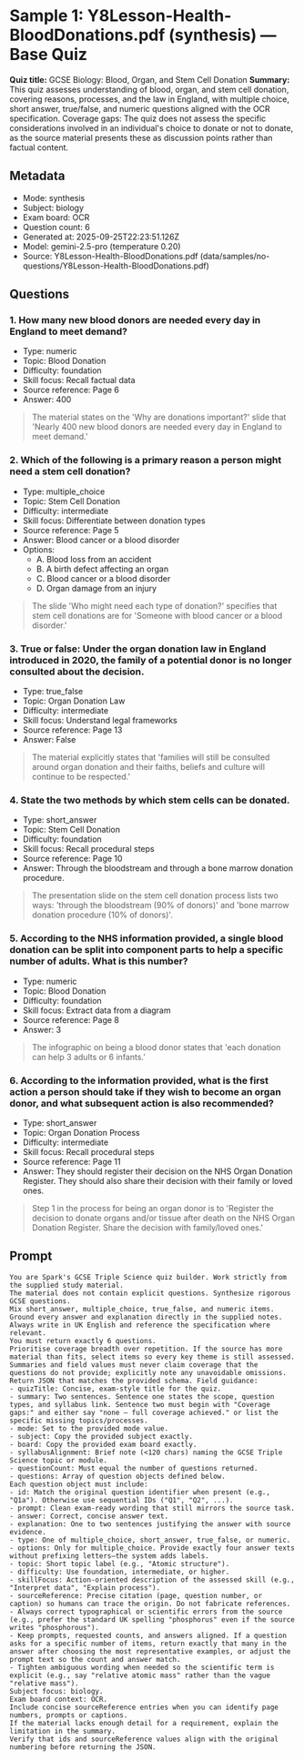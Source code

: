 # Sample 1: Y8Lesson-Health-BloodDonations.pdf (synthesis) — Base Quiz

**Quiz title:** GCSE Biology: Blood, Organ, and Stem Cell Donation
**Summary:** This quiz assesses understanding of blood, organ, and stem cell donation, covering reasons, processes, and the law in England, with multiple choice, short answer, true/false, and numeric questions aligned with the OCR specification. Coverage gaps: The quiz does not assess the specific considerations involved in an individual's choice to donate or not to donate, as the source material presents these as discussion points rather than factual content.

## Metadata

- Mode: synthesis
- Subject: biology
- Exam board: OCR
- Question count: 6
- Generated at: 2025-09-25T22:23:51.126Z
- Model: gemini-2.5-pro (temperature 0.20)
- Source: Y8Lesson-Health-BloodDonations.pdf (data/samples/no-questions/Y8Lesson-Health-BloodDonations.pdf)

## Questions

### 1. How many new blood donors are needed every day in England to meet demand?

- Type: numeric
- Topic: Blood Donation
- Difficulty: foundation
- Skill focus: Recall factual data
- Source reference: Page 6
- Answer: 400

> The material states on the 'Why are donations important?' slide that 'Nearly 400 new blood donors are needed every day in England to meet demand.'

### 2. Which of the following is a primary reason a person might need a stem cell donation?

- Type: multiple_choice
- Topic: Stem Cell Donation
- Difficulty: intermediate
- Skill focus: Differentiate between donation types
- Source reference: Page 5
- Answer: Blood cancer or a blood disorder
- Options:
  - A. Blood loss from an accident
  - B. A birth defect affecting an organ
  - C. Blood cancer or a blood disorder
  - D. Organ damage from an injury

> The slide 'Who might need each type of donation?' specifies that stem cell donations are for 'Someone with blood cancer or a blood disorder.'

### 3. True or false: Under the organ donation law in England introduced in 2020, the family of a potential donor is no longer consulted about the decision.

- Type: true_false
- Topic: Organ Donation Law
- Difficulty: intermediate
- Skill focus: Understand legal frameworks
- Source reference: Page 13
- Answer: False

> The material explicitly states that 'families will still be consulted around organ donation and their faiths, beliefs and culture will continue to be respected.'

### 4. State the two methods by which stem cells can be donated.

- Type: short_answer
- Topic: Stem Cell Donation
- Difficulty: foundation
- Skill focus: Recall procedural steps
- Source reference: Page 10
- Answer: Through the bloodstream and through a bone marrow donation procedure.

> The presentation slide on the stem cell donation process lists two ways: 'through the bloodstream (90% of donors)' and 'bone marrow donation procedure (10% of donors)'.

### 5. According to the NHS information provided, a single blood donation can be split into component parts to help a specific number of adults. What is this number?

- Type: numeric
- Topic: Blood Donation
- Difficulty: foundation
- Skill focus: Extract data from a diagram
- Source reference: Page 8
- Answer: 3

> The infographic on being a blood donor states that 'each donation can help 3 adults or 6 infants.'

### 6. According to the information provided, what is the first action a person should take if they wish to become an organ donor, and what subsequent action is also recommended?

- Type: short_answer
- Topic: Organ Donation Process
- Difficulty: intermediate
- Skill focus: Recall procedural steps
- Source reference: Page 11
- Answer: They should register their decision on the NHS Organ Donation Register. They should also share their decision with their family or loved ones.

> Step 1 in the process for being an organ donor is to 'Register the decision to donate organs and/or tissue after death on the NHS Organ Donation Register. Share the decision with family/loved ones.'

## Prompt

```
You are Spark's GCSE Triple Science quiz builder. Work strictly from the supplied study material.
The material does not contain explicit questions. Synthesize rigorous GCSE questions.
Mix short_answer, multiple_choice, true_false, and numeric items.
Ground every answer and explanation directly in the supplied notes.
Always write in UK English and reference the specification where relevant.
You must return exactly 6 questions.
Prioritise coverage breadth over repetition. If the source has more material than fits, select items so every key theme is still assessed.
Summaries and field values must never claim coverage that the questions do not provide; explicitly note any unavoidable omissions.
Return JSON that matches the provided schema. Field guidance:
- quizTitle: Concise, exam-style title for the quiz.
- summary: Two sentences. Sentence one states the scope, question types, and syllabus link. Sentence two must begin with "Coverage gaps:" and either say "none – full coverage achieved." or list the specific missing topics/processes.
- mode: Set to the provided mode value.
- subject: Copy the provided subject exactly.
- board: Copy the provided exam board exactly.
- syllabusAlignment: Brief note (<120 chars) naming the GCSE Triple Science topic or module.
- questionCount: Must equal the number of questions returned.
- questions: Array of question objects defined below.
Each question object must include:
- id: Match the original question identifier when present (e.g., "Q1a"). Otherwise use sequential IDs ("Q1", "Q2", ...).
- prompt: Clean exam-ready wording that still mirrors the source task.
- answer: Correct, concise answer text.
- explanation: One to two sentences justifying the answer with source evidence.
- type: One of multiple_choice, short_answer, true_false, or numeric.
- options: Only for multiple_choice. Provide exactly four answer texts without prefixing letters—the system adds labels.
- topic: Short topic label (e.g., "Atomic structure").
- difficulty: Use foundation, intermediate, or higher.
- skillFocus: Action-oriented description of the assessed skill (e.g., "Interpret data", "Explain process").
- sourceReference: Precise citation (page, question number, or caption) so humans can trace the origin. Do not fabricate references.
- Always correct typographical or scientific errors from the source (e.g., prefer the standard UK spelling "phosphorus" even if the source writes "phosphorous").
- Keep prompts, requested counts, and answers aligned. If a question asks for a specific number of items, return exactly that many in the answer after choosing the most representative examples, or adjust the prompt text so the count and answer match.
- Tighten ambiguous wording when needed so the scientific term is explicit (e.g., say "relative atomic mass" rather than the vague "relative mass").
Subject focus: biology.
Exam board context: OCR.
Include concise sourceReference entries when you can identify page numbers, prompts or captions.
If the material lacks enough detail for a requirement, explain the limitation in the summary.
Verify that ids and sourceReference values align with the original numbering before returning the JSON.
```
